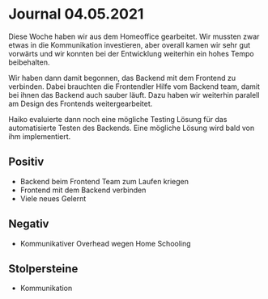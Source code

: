 # Journal 04.05.2021

Diese Woche haben wir aus dem Homeoffice gearbeitet. Wir mussten zwar etwas in die Kommunikation investieren, 
aber overall kamen wir sehr gut vorwärts und wir konnten bei der Entwicklung weiterhin ein hohes Tempo beibehalten.

Wir haben dann damit begonnen, das Backend mit dem Frontend zu verbinden. Dabei brauchten die Frontendler Hilfe vom
Backend team, damit bei ihnen das Backend auch sauber läuft. Dazu haben wir weiterhin paralell am Design des 
Frontends weitergearbeitet.  

Haiko evaluierte dann noch eine mögliche Testing Lösung für das automatisierte Testen des Backends. Eine mögliche 
Lösung wird bald von ihm implementiert.

## Positiv
- Backend beim Frontend Team zum Laufen kriegen
- Frontend mit dem Backend verbinden
- Viele neues Gelernt

## Negativ
- Kommunikativer Overhead wegen Home Schooling

## Stolpersteine
- Kommunikation